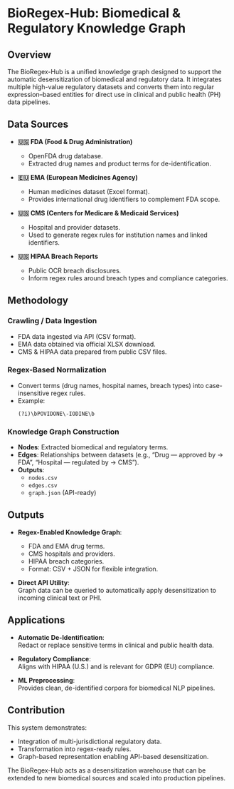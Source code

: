 # BioRegex-Hub: Biomedical & Regulatory Knowledge Graph

## Overview

The BioRegex-Hub is a unified knowledge graph designed to support the automatic desensitization of biomedical and regulatory data. It integrates multiple high-value regulatory datasets and converts them into regular expression–based entities for direct use in clinical and public health (PH) data pipelines.

## Data Sources

- **🇺🇸 FDA (Food & Drug Administration)**
  - OpenFDA drug database.
  - Extracted drug names and product terms for de-identification.

- **🇪🇺 EMA (European Medicines Agency)**
  - Human medicines dataset (Excel format).
  - Provides international drug identifiers to complement FDA scope.

- **🇺🇸 CMS (Centers for Medicare & Medicaid Services)**
  - Hospital and provider datasets.
  - Used to generate regex rules for institution names and linked identifiers.

- **🇺🇸 HIPAA Breach Reports**
  - Public OCR breach disclosures.
  - Inform regex rules around breach types and compliance categories.

## Methodology

### Crawling / Data Ingestion
- FDA data ingested via API (CSV format).
- EMA data obtained via official XLSX download.
- CMS & HIPAA data prepared from public CSV files.

### Regex-Based Normalization
- Convert terms (drug names, hospital names, breach types) into case-insensitive regex rules.
- Example:
  ```regex
  (?i)\bPOVIDONE\-IODINE\b
  ```

### Knowledge Graph Construction
- **Nodes**: Extracted biomedical and regulatory terms.
- **Edges**: Relationships between datasets (e.g., “Drug — approved by → FDA”, “Hospital — regulated by → CMS”).
- **Outputs**:
  - `nodes.csv`
  - `edges.csv`
  - `graph.json` (API-ready)

## Outputs

- **Regex-Enabled Knowledge Graph**:
  - FDA and EMA drug terms.
  - CMS hospitals and providers.
  - HIPAA breach categories.
  - Format: CSV + JSON for flexible integration.

- **Direct API Utility**:  
  Graph data can be queried to automatically apply desensitization to incoming clinical text or PHI.

## Applications

- **Automatic De-Identification**:  
  Redact or replace sensitive terms in clinical and public health data.

- **Regulatory Compliance**:  
  Aligns with HIPAA (U.S.) and is relevant for GDPR (EU) compliance.

- **ML Preprocessing**:  
  Provides clean, de-identified corpora for biomedical NLP pipelines.

## Contribution

This system demonstrates:
- Integration of multi-jurisdictional regulatory data.
- Transformation into regex-ready rules.
- Graph-based representation enabling API-based desensitization.

The BioRegex-Hub acts as a desensitization warehouse that can be extended to new biomedical sources and scaled into production pipelines.
